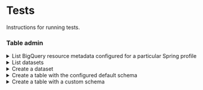 # Tests

Instructions for running tests.


### Table admin

<details>
<summary>List BigQuery resource metadata configured for a particular Spring profile</summary>

```shell
./mvnw \
  -Dtest=BigQueryAdminClientIntegrationTest#echoDefaultBigQueryResourceMetadata \
  test -P PROFILE_NAME \
  -DprojectId="PROJECT_ID"
```

**Replace the following**:
- `PROFILE_NAME`: the name of the profile to activate for the method execution.
- `PROJECT_ID`: the project ID for the GCP project to target.

For example, assuming the name of the profile to activate is `integration`:

```shell
./mvnw \
  -Dtest=BigQueryAdminClientIntegrationTest#echoDefaultBigQueryResourceMetadata \
  test -P integration \
  -DprojectId="lofty-root-378503"
```

The `-DargLine` parameter can also indicate the profile to activate.

```shell
./mvnw \
  -DargLine="-Dspring.profiles.active=PROFILE_NAME" \
  -Dtest=BigQueryAdminClientIntegrationTest#echoDefaultBigQueryResourceMetadata \
  test \
  -DprojectId="PROJECT_ID"
```

**Replace the following**:
- `PROFILE_NAME`: the name of the profile to activate.
- `PROJECT_ID`: the project ID of the GCP project to target.

For example, assuming the name of the profile to activate is `integration`:

```shell
./mvnw \
  -DargLine="-Dspring.profiles.active=integration" \
  -Dtest=BigQueryAdminClientIntegrationTest#echoDefaultBigQueryResourceMetadata \
  test \
  -DprojectId="lofty-root-378503"
```

</details>


<details>
<summary>List datasets</summary>

```shell
./mvnw \
  -Dtest=BigQueryAdminClientIntegrationTest#listDatasets \
  test -P PROFILE_NAME \
  -projectId="PROJECT_ID"
```

**Replace the following**:
- `PROFILE_NAME`: the name of the profile to activate.
- `PROJECT_ID`: the project ID of the GCP project to target.

Example:

```shell
./mvnw \
  -Dtest=BigQueryAdminClientIntegrationTest#listDatasets \
  test -P integration \
  -DprojectId=lofty-root-378503
```

</details>


<details>
<summary>Create a dataset</summary>

```shell
./mvnw \
  -Dtest=BigQueryAdminClientIntegrationTest#createDataset \
  test -P PROFILE_NAME \
  -DprojectId="PROJECT_ID" \
  -DdatasetName="DATASET_NAME"
```

**Replace the following**:
- `PROFILE_NAME`: the name of the profile to activate.
- `PROJECT_ID`: the project ID of the GCP project to target.
- `DATASET_NAME`: the name of the dataset to target.

Example:

```shell
./mvnw \
  -Dtest=BigQueryAdminClientIntegrationTest#createDataset \
  test -P integration \
  -DprojectId="lofty-root-378503" \
  -DdatasetName="test_dataset_123"
```

</details>


<details>
<summary>Create a table with the configured default schema</summary>

```shell
./mvnw \
  -Dtest=BigQueryAdminClientIntegrationTest#createTableWithDefaultSchema \
  test -P PROFILE_NAME \
  -DprojectId="PROJECT_ID" \
  -DdatasetName="DATASET_NAME" \
  -DtableName="TABLE_NAME"
```

**Replace the following**:
- `PROFILE_NAME`: the name of the profile to activate.
- `PROJECT_ID`: the project ID of the GCP project to target.
- `DATASET_NAME`: the name of the BigQuery dataset to target.
- `TABLE_NAME`: the name of the BigQuery table to target.

Example using the `integration` profile:

```shell
./mvnw \
  -Dtest=BigQueryAdminClientIntegrationTest#createTableWithDefaultSchema \
  test -P integration \
  -DprojectId="lofty-root-378503" \
  -DdatasetName="test_dataset_123" \
  -DtableName="test_table_123"
```

</details>


<details>
<summary>Create a table with a custom schema</summary>

```shell
./mvnw \
  -Dtest=BigQueryAdminClientIntegrationTest#createTableWithCustomSchema \
  test -P PROFILE_NAME \
  -DprojectId="PROJECT_ID" \
  -DdatasetName="DATASET_NAME" \
  -DtableName="TABLE_NAME" \
  -Dschema="name_1,datatype_1;name_2,datatype_2;[...];name_n,datatype_n"
```

**Replace the following**:
- `PROFILE_NAME`: the name of the profile to activate.
- `PROJECT_ID`: the name of the GCP project ID to target.
- `DATASET_NAME`: the name of the BigQuery dataset to target.
- `TABLE_NAME`: the name of the BigQuery table to target.

Example using the `integration` profile:

```shell
./mvnw \
  -Dtest=BigQueryAdminClientIntegrationTest#createTableWithCustomSchema \
  test -P integration \
  -DprojectId="lofty-root-378503" \
  -DdatasetName="test_dataset_name_integration" \
  -DtableName="test_table_name_integration" \
  -Dschema="id,string;client_name,string;active,bool;creation_timestamp,datetime;last_update_timestamp,datetime"
```

</details>